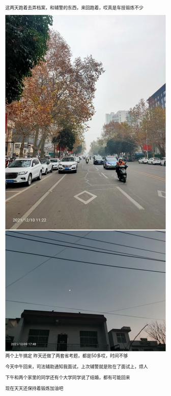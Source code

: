这两天跑着去弄档案，和辅警的东西，来回跑着，哎真是车技锻炼不少

![](../../img/6904315-dfd5239e17684431.jpg)
![](../../img/6904315-035e60d54678b607.jpg)
两个上午搞定
昨天还做了两套省考题，都是50多哎，时间不够

今天中午回来，司法辅助通知我面试，上次辅警就是败在了面试上，烦人

下午和两个家里的同学还有个大学同学说了结婚，都有可能回来

现在天天还保持着锻炼加油吧
